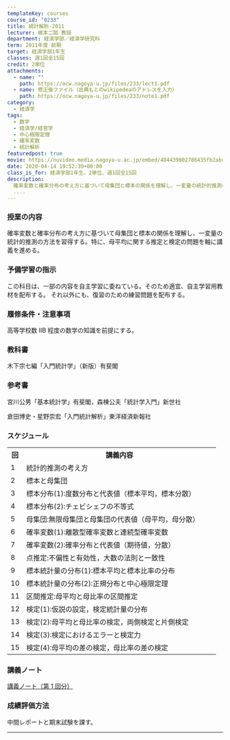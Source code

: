 ```yaml
---
templateKey: courses
course_id: "0233"
title: 統計解析-2011
lecturer: 根本二郎 教授
department: 経済学部／経済学研究科
term: 2011年度 前期
target: 経済学部1年生
classes: 週1回全15回
credit: 2単位
attachments:
  - name: ""
    path: https://ocw.nagoya-u.jp/files/233/lect1.pdf
  - name: 修正後ファイル（出典もとのwikipedeaのアドレスを入力）
    path: https://ocw.nagoya-u.jp/files/233/note1.pdf
category:
  - 経済学
tags:
  - 数学
  - 経済学/経営学
  - 中心極限定理
  - 確率変数
  - 統計解析
featuredpost: true
movie: https://nuvideo.media.nagoya-u.ac.jp/embed/484439802786435fb2abc7c6a9719cc82627a1d1
date: 2020-04-14 19:52:39+00:00
class_is_for: 経済学部1年生、2単位、週1回全15回
description:
  確率変数と確率分布の考え方に基づいて母集団と標本の関係を理解し、一変量の統計的推測の方法を習得する。特に、母平均に関する推定と検定の問題を軸に講義を進める。
  ....
---
```


### 授業の内容

確率変数と確率分布の考え方に基づいて母集団と標本の関係を理解し、一変量の統計的推測の方法を習得する。特に、母平均に関する推定と検定の問題を軸に講義を進める。

### 予備学習の指示

この科目は、一部の内容を自主学習に委ねている。そのため適宜、自主学習用教材を配布する。 それ以外にも、復習のための練習問題を配布する。

### 履修条件・注意事項

高等学校数 IIB 程度の数学の知識を前提にする。

### 教科書

木下宗七編「入門統計学」（新版）有斐閣

### 参考書

宮川公男「基本統計学」有斐閣，森棟公夫「統計学入門」新世社

倉田博史・星野崇宏「入門統計解析」東洋経済新報社

<h3>スケジュール</h3>
<table class="basic" width="455">
<tr>
<th width="20" class="center">回</th>
<th width="435" class="center">講義内容</th>
</tr>
<tr>
<td width="20" class="center">1</td>
<td width="435">統計的推測の考え方</td>
</tr>
<tr>
<td width="20" class="center">2</td>
<td width="435">標本と母集団</td>
</tr>
<tr>
<td width="20" class="center">3</td>
<td width="435">標本分布(1):度数分布と代表値（標本平均，標本分散）</td>
</tr>
<tr>
<td width="20" class="center">4</td>
<td width="435">標本分布(2):チェビシェフの不等式</td>
</tr>
<tr>
<td width="20" class="center">5</td>
<td width="435">母集団:無限母集団と母集団の代表値（母平均，母分散）</td>
</tr>
<tr>
<td width="20" class="center">6</td>
<td width="435">確率変数(1):離散型確率変数と連続型確率変数</td>
</tr>
<tr>
<td width="20" class="center">7</td>
<td width="435">確率変数(2):確率分布と代表値（期待値，分散）</td>
</tr>
<tr>
<td width="20" class="center">8</td>
<td width="435">点推定:不偏性と有効性，大数の法則と一致性</td>
</tr>
<tr>
<td width="20" class="center">9</td>
<td width="435">標本統計量の分布(1):標本平均と標本比率の分布</td>
</tr>
<tr>
<td width="20" class="center">10</td>
<td width="435">標本統計量の分布(2):正規分布と中心極限定理</td>
</tr>
<tr>
<td width="20" class="center">11</td>
<td width="435">区間推定:母平均と母比率の区間推定</td>
</tr>
<tr>
<td width="20" class="center">12</td>
<td width="435">検定(1):仮説の設定，検定統計量の分布</td>
</tr>
<tr>
<td width="20" class="center">13</td>
<td width="435">検定(2):母平均と母比率の検定，両側検定と片側検定</td>
</tr>
<tr>
<td width="20" class="center">14</td>
<td width="435">検定(3):検定におけるエラーと検定力</td>
</tr>
<tr>
<td width="20" class="center">15</td>
<td width="435">検定(4):母平均の差の検定，母比率の差の検定</td>
</tr>
</table>

### 講義ノート

[講義ノート（第 1 回分）](https://ocw.nagoya-u.jp/files/233/note1.pdf)

### 成績評価方法

中間レポートと期末試験を課す。

---
